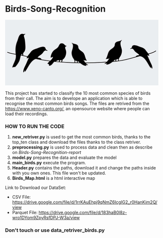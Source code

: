 # Birds-Song-Recognition

![](img/bird_img.jpg)

This project has started to classify the 10 most common species of birds from their call. The aim is to develope an application which is able to recognise the most common birds songs.
The files are retrived from the https://www.xeno-canto.org/, an opensource website where people can load their recordings.
### HOW TO RUN THE CODE 
1. **new_retriver.py** is used to get the most common birds, thanks to the top_ten class and download the files thanks to the class retriver.
2. **preprocessing.py** is used to process data and clean then as describe on _Birds-Song-Recognition-report_
3. **model.py** prepares the data and evaluate the model
4. **main_birds.py** execute the program. 
5. **Header.py** contains the paths, download it and change the paths inside with you own ones. This file won't be updated.
6. **Birds_Map.html** is a html interactive map

Link to Download our DataSet:

- CSV File: https://drive.google.com/file/d/1rrKAuEhpj9qNmZ6IcgIG2_r0HanKim2Q/view
- Parquet File: https://drive.google.com/file/d/183haB0l8z-wro1DYom9ZpyRsfDPJ-W3a/view

### Don't touch or use data_retriver_birds.py
